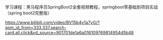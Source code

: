 学习课程：黑马程序员SpringBoot2全套视频教程，springboot零基础到项目实战（spring boot2完整版）

https://www.bilibili.com/video/BV15b4y1a7yG/?spm_id_from=333.337.search-card.all.click&vd_source=901701de1a6a016109769814954d5b48